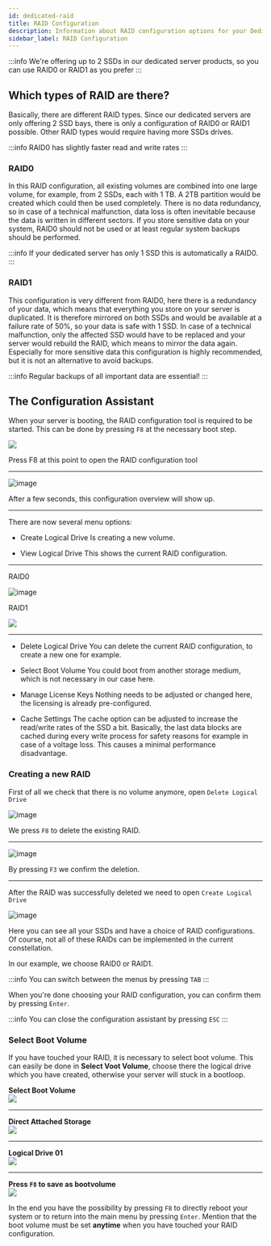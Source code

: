 ```yaml
---
id: dedicated-raid
title: RAID Configuration
description: Information about RAID configuration options for your Dedicated Server from ZAP-Hosting - ZAP-Hosting.com documentation
sidebar_label: RAID Configuration
---
```


:::info
We're offering up to 2 SSDs in our dedicated server products, so you can use RAID0 or RAID1 as you prefer
:::

## Which types of RAID are there?
Basically, there are different RAID types. Since our dedicated servers are only offering 2 SSD bays, there is only a configuration of RAID0 or RAID1 possible.
Other RAID types would require having more SSDs drives.

:::info
RAID0 has slightly faster read and write rates
:::

### RAID0
In this RAID configuration, all existing volumes are combined into one large volume, for example, from 2 SSDs, each with 1 TB. A 2TB partition would be created which could then be used completely.
There is no data redundancy, so in case of a technical malfunction, data loss is often inevitable because the data is written in different sectors.
If you store sensitive data on your system, RAID0 should not be used or at least regular system backups should be performed.

:::info
If your dedicated server has only 1 SSD this is automatically a RAID0.
:::

### RAID1
This configuration is very different from RAID0, here there is a redundancy of your data, which means that everything you store on your server is duplicated.
It is therefore mirrored on both SSDs and would be available at a failure rate of 50%, so your data is safe with 1 SSD.
In case of a technical malfunction, only the affected SSD would have to be replaced and your server would rebuild the RAID, which means to mirror the data again.
Especially for more sensitive data this configuration is highly recommended, but it is not an alternative to avoid backups.

:::info
Regular backups of all important data are essential!
:::

## The Configuration Assistant

When your server is booting, the RAID configuration tool is required to be started. This can be done by pressing `F8` at the necessary boot step.

![](https://screensaver01.zap-hosting.com/index.php/s/cYzj7L6dL5g7255/preview)

Press F8 at this point to open the RAID configuration tool

***

![image](https://user-images.githubusercontent.com/13604413/159174280-cc8ed679-8e8e-4aca-a274-e4d30f1cdc46.png)

After a few seconds, this configuration overview will show up.

***

There are now several menu options:

* Create Logical Drive
Is creating a new volume.

* View Logical Drive
This shows the current RAID configuration.

***
RAID0

![image](https://user-images.githubusercontent.com/13604413/159174281-0fe86927-7543-40cf-af2e-3918b0501fb5.png)

RAID1

![](https://screensaver01.zap-hosting.com/index.php/s/749Kxjq6Mkzdc69/preview)
***

* Delete Logical Drive
You can delete the current RAID configuration, to create a new one for example.

* Select Boot Volume
You could boot from another storage medium, which is not necessary in our case here.

* Manage License Keys
Nothing needs to be adjusted or changed here, the licensing is already pre-configured.

* Cache Settings
The cache option can be adjusted to increase the read/write rates of the SSD a bit.
Basically, the last data blocks are cached during every write process for safety reasons for example in case of a voltage loss.
This causes a minimal performance disadvantage.

### Creating a new RAID

First of all we check that there is no volume anymore, open `Delete Logical Drive`

![image](https://user-images.githubusercontent.com/13604413/159174286-c6802e19-befd-46dc-a856-65e9fc6265e5.png)

We press `F8` to delete the existing RAID.

***

![image](https://user-images.githubusercontent.com/13604413/159174291-2fc9d81f-cc48-4ecb-9043-2ec29b61d322.png)

By pressing `F3` we confirm the deletion.

***

After the RAID was successfully deleted we need to open `Create Logical Drive`

![image](https://user-images.githubusercontent.com/13604413/159174294-c7c8de68-61ba-4cdd-8afa-ede25b850322.png)


Here you can see all your SSDs and have a choice of RAID configurations.
Of course, not all of these RAIDs can be implemented in the current constellation.

In our example, we choose RAID0 or RAID1.

:::info
You can switch between the menus by pressing `TAB`
:::

When you're done choosing your RAID configuration, you can confirm them by pressing `Enter`.

:::info
You can close the configuration assistant by pressing `ESC`
:::

### Select Boot Volume

If you have touched your RAID, it is necessary to select boot volume.
This can easily be done in **Select Voot Volume**, choose there the logical drive which you have created, otherwise your server will stuck in a bootloop.

**Select Boot Volume**<br/>
![](https://screensaver01.zap-hosting.com/index.php/s/2GDEYfjnkmaKF9F/preview)
***
**Direct Attached Storage**<br/>
![](https://screensaver01.zap-hosting.com/index.php/s/2468ZCGkr2ninxM/preview)
***
**Logical Drive 01**<br/>
![](https://screensaver01.zap-hosting.com/index.php/s/tN6pRiJbZexbzmg/preview)
***
**Press `F8` to save as bootvolume**<br/>
![](https://screensaver01.zap-hosting.com/index.php/s/tqGFzGZGgeo4JjZ/preview)

In the end you have the possibility by pressing `F8` to directly reboot your system or to return into the main menu by pressing `Enter`.
Mention that the boot volume must be set **anytime** when you have touched your RAID configuration.